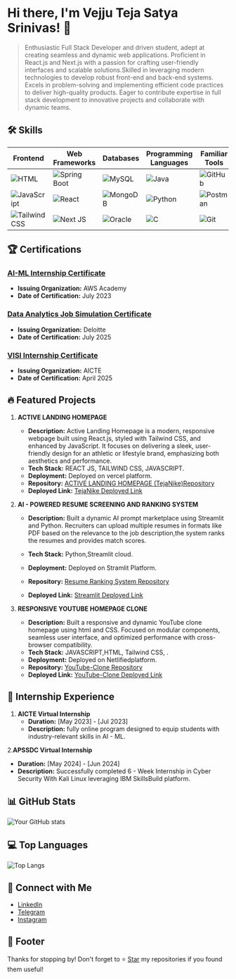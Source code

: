 <!-- Your Name or Project Title -->
# Hi there, I'm Vejju Teja Satya Srinivas! 👋
<!-- Brief Description -->
>Enthusiastic Full Stack Developer and driven student, adept at creating seamless and dynamic web applications. Proficient in React.js and Next.js with a passion for crafting user-friendly interfaces and scalable solutions.Skilled in leveraging modern technologies to develop robust front-end and back-end systems. Excels in problem-solving and implementing efficient code practices to deliver high-quality products. Eager to contribute expertise in full stack development to innovative projects and collaborate with dynamic teams.

<!-- Skills -->
## 🛠️ Skills
| Frontend | Web Frameworks | Databases | Programming Languages | Familiar Tools | IDEs |
|----------|----------------|-----------|-----------------------|----------------|------|
| ![HTML](https://github.com/R-Venkat-Kalyan/Kalyan959/assets/110080245/b36aee95-b275-4238-8f97-1d5dc9942226) | ![Spring Boot](https://github.com/R-Venkat-Kalyan/Kalyan959/assets/110080245/7b886cc8-bcef-454c-ad0c-16412d8e191e) | ![MySQL](https://github.com/R-Venkat-Kalyan/Kalyan959/assets/110080245/072f7e60-2ce2-43b1-a269-befc186ee5b6) | ![Java](https://github.com/R-Venkat-Kalyan/Kalyan959/assets/110080245/8cb0e319-9679-4462-8335-701874af7289) | ![GitHub](https://uxwing.com/wp-content/themes/uxwing/download/brands-and-social-media/github-icon.svg) | ![Eclipse]([https://img.icons8.com/?size=50&id=w1uD6vtDitjr&format=png](https://img.icons8.com/?size=50&id=64ZDmgB9Ew9X&format=png)) |
| ![JavaScript](https://cdn4.iconfinder.com/data/icons/logos-and-brands/512/187_Js_logo_logos-64.png) | ![React](https://cdn4.iconfinder.com/data/icons/logos-3/600/React.js_logo-128.png) | ![MongoDB](https://github.com/R-Venkat-Kalyan/Kalyan959/assets/110080245/95920bed-892d-444f-b29b-3a858658e759) | ![Python](https://github.com/R-Venkat-Kalyan/Kalyan959/assets/110080245/b91224db-d3ab-4a27-8d86-1a1c247da83a) | ![Postman](https://github.com/R-Venkat-Kalyan/Kalyan959/assets/110080245/8cb81023-3c28-44b5-b9c0-5a5ad4e868d8) | ![VS Code](https://github.com/R-Venkat-Kalyan/Kalyan959/assets/110080245/36cb29ea-dbad-4b76-8654-2bc7c63c9efc) |
| ![Tailwind CSS](https://img.icons8.com/?size=48&id=x7XMNGh2vdqA&format=png) | ![Next JS](https://images.app.goo.gl/uAuWff2qU812gQDC7) | ![Oracle](https://github.com/R-Venkat-Kalyan/Kalyan959/assets/110080245/def3e749-c5e5-4465-a1e0-8c085348dde7) | ![C](https://github.com/R-Venkat-Kalyan/Kalyan959/assets/110080245/bb6edf12-d57c-4948-838c-11c98f8d4bb7) | ![Git](https://github.com/R-Venkat-Kalyan/Kalyan959/assets/110080245/38e2b01b-a5bc-4704-9880-e20e78fa2b91) | ![PyCharm](https://github.com/R-Venkat-Kalyan/Kalyan959/assets/110080245/7dd63f9d-480d-4088-9295-f38d767995fc) |

## 🏆 Certifications

### [AI-ML Internship Certificate](https://drive.google.com/file/d/1ZyGsRprBQTRGTNW0SP_-UDw9AIF49EQ0/view)
- **Issuing Organization:** AWS Academy
- **Date of Certification:** July 2023
  
### [Data Analytics Job Simulation Certificate](https://drive.google.com/file/d/1KlmQk1J9lSO8w4d9R9jcXlnCW1JqEGJZ/view)
- **Issuing Organization:** Deloitte
- **Date of Certification:** July 2025

### [VlSI Internship Certificate](https://drive.google.com/file/d/1yXfolx9mhWqCeWHWHyflMldSwwnHuP6m/view)
- **Issuing Organization:** AICTE
- **Date of Certification:** April 2025



<!-- Featured Projects -->
## 🔥 Featured Projects
1. **ACTIVE LANDING HOMEPAGE**
   - **Description:** Active Landing Homepage is a modern, responsive webpage built using React.js, styled with Tailwind CSS, and enhanced by JavaScript.
It focuses on delivering a sleek, user-friendly design for an athletic or lifestyle brand, emphasizing both aesthetics and performance. 
   - **Tech Stack:** REACT JS, TAILWIND CSS, JAVASCRIPT.
   - **Deployment:** Deployed on vercel platform.
   - **Repository:** [ACTIVE LANDING HOMEPAGE (TejaNike)Repository](https://github.com/Techteja6/tejanike)
   - **Deployed Link:** [TejaNike Deployed Link](https://tejanike-omega.vercel.app/)
   
2. **AI - POWERED RESUME SCREENING AND RANKING SYSTEM**
   - **Description:** Built a dynamic AI prompt marketplace using Streamlit and Python. Recruiters can upload multiple resumes in formats like PDF based on the relevance to the job description,the system ranks the resumes and provides match scores.

   - **Tech Stack:** Python,Streamlit cloud.
   - **Deployment:** Deployed on Stramlit Platform.
   - **Repository:** [Resume Ranking System Repository](https://github.com/Techteja6/Resume-Ranking-system)
   - **Deployed Link:** [Streamlit Deployed Link](https://resume-ranking-system-uqsn3dvxmcbmqhupr3hgsr.streamlit.app/)

3. **RESPONSIVE YOUTUBE HOMEPAGE CLONE**
   - **Description:** Built a responsive and dynamic YouTube clone homepage using html and CSS. Focused on modular components, seamless user interface, and optimized performance with cross-browser compatibility.
   - **Tech Stack:** JAVASCRIPT,HTML, Tailwind CSS, .
   - **Deployment:** Deployed on Netlifiedplatform.
   - **Repository:** [YouTube-Clone Repository](https://github.com/Techteja6/youtube-clone)
   - **Deployed Link:** [YouTube-Clone  Deployed Link](https://teja-youtube-clone-homepage.netlify.app/)


<!-- Internship Experience -->
## 🚀 Internship Experience
1. **AICTE Virtual Internship**
   - **Duration:** [May 2023] - [Jul 2023]
   - **Description:** fully online program designed to equip students with industry-relevant skills in AI - ML.

2.**APSSDC Virtual Internship**
   - **Duration:** [May 2024] - [Jun 2024]
   - **Description:** Successfully completed 6 - Week Internship in Cyber Security With Kali Linux leveraging IBM SkillsBuild platform.
 
  





<!-- GitHub Stats -->
## 📊 GitHub Stats
![Your GitHub stats](https://github-readme-stats.vercel.app/api?username=saekumar&show_icons=true&theme=radical)

<!-- Top Languages -->
## 💻 Top Languages
![Top Langs](https://github-readme-stats.vercel.app/api/top-langs/?username=saekumar&layout=compact&theme=radical)

<!-- Connect with Me -->
## 🌟 Connect with Me
- <a href="https://www.linkedin.com/in/tejavejju/" target="_blank">LinkedIn</a>
- <a href="https://web.telegram.org/a/" target="_blank">Telegram</a>
- <a href="https://www.instagram.com/the____tej/" target="_blank">Instagram</a>


<!-- Footer -->
## 📝 Footer
Thanks for stopping by! Don't forget to ⭐️ [Star](https://github.com/Techteja6/Techteja6/blob/main/readme.md) my repositories if you found them useful!
